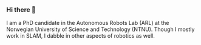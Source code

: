 ### Hi there 👋

I am a PhD candidate in the Autonomous Robots Lab (ARL) at the Norwegian University of Science and Technology (NTNU). Though I mostly work in SLAM, I dabble in other aspects of robotics as well. 

<!--
**nkhedekar/nkhedekar** is a ✨ _special_ ✨ repository because its `README.md` (this file) appears on your GitHub profile.

Here are some ideas to get you started:

- 🔭 I’m currently working on ...
- 🌱 I’m currently learning ...
- 👯 I’m looking to collaborate on ...
- 🤔 I’m looking for help with ...
- 💬 Ask me about ...
- 📫 How to reach me: ...
- 😄 Pronouns: ...
- ⚡ Fun fact: ...
-->

